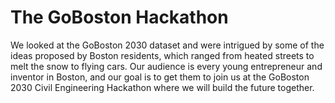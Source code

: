 # The GoBoston Hackathon
We looked at the GoBoston 2030 dataset and were intrigued by some of the ideas proposed by Boston
residents, which ranged from heated streets to melt the snow to flying cars. Our audience is every
young entrepreneur and inventor in Boston, and our goal is to get them to join us at the GoBoston 
2030 Civil Engineering Hackathon where we will build the future together.
